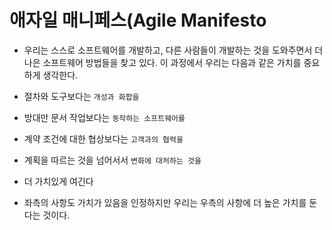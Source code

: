 # 애자일 매니페스(Agile Manifesto

- 우리는 스스로 소프트웨어를 개발하고, 다른 사람들이 개발하는 것을
도와주면서 더 나은 소프트웨어 방법들을 찾고 있다. 이 과정에서 우리는 다음과
같은 가치를 중요하게 생각한다.


- 절차와 도구보다는 `개성과 화합을`
- 방대만 문서 작업보다는 `동작하는 소프트웨어를`
- 계약 조건에 대한 협상보다는 `고객과의 협력을`
- 계획을 따르는 것을 넘어서서 `변화에 대처하는 것을`
- 더 가치있게 여긴다


- 좌측의 사항도 가치가 있음을 인정하지만 우리는 우측의 사항에 
더 높은 가치를 둔다는 것이다.